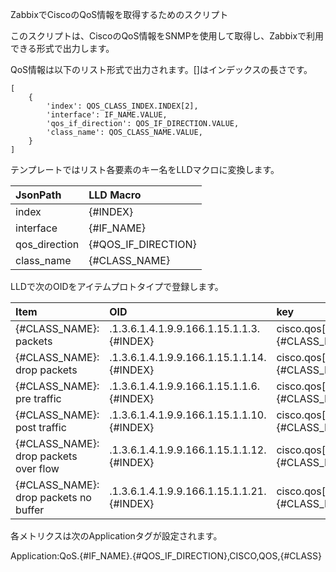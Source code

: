 ZabbixでCiscoのQoS情報を取得するためのスクリプト

このスクリプトは、CiscoのQoS情報をSNMPを使用して取得し、Zabbixで利用できる形式で出力します。

QoS情報は以下のリスト形式で出力されます。[]はインデックスの長さです。
```
[
    {
        'index': QOS_CLASS_INDEX.INDEX[2],
        'interface': IF_NAME.VALUE,
        'qos_if_direction': QOS_IF_DIRECTION.VALUE,
        'class_name': QOS_CLASS_NAME.VALUE,
    }
]
```
テンプレートではリスト各要素のキー名をLLDマクロに変換します。

|JsonPath|LLD Macro|
|:--|:--|
|index|{#INDEX}|
|interface|{#IF_NAME}|
|qos_direction|{#QOS_IF_DIRECTION}|
|class_name|{#CLASS_NAME}|

LLDで次のOIDをアイテムプロトタイプで登録します。

|Item|OID|key|
|:--|:--|:--|
|{#CLASS_NAME}: packets|.1.3.6.1.4.1.9.9.166.1.15.1.1.3.{#INDEX}|cisco.qos[{#INDEX},{#CLASS_NAME},packet]|
|{#CLASS_NAME}: drop packets|.1.3.6.1.4.1.9.9.166.1.15.1.1.14.{#INDEX}|cisco.qos[{#INDEX},{#CLASS_NAME},drop]|
|{#CLASS_NAME}: pre traffic|.1.3.6.1.4.1.9.9.166.1.15.1.1.6.{#INDEX}|cisco.qos[{#INDEX},{#CLASS_NAME},pre]|
|{#CLASS_NAME}: post traffic|.1.3.6.1.4.1.9.9.166.1.15.1.1.10.{#INDEX}|cisco.qos[{#INDEX},{#CLASS_NAME},post]|
|{#CLASS_NAME}: drop packets over flow|.1.3.6.1.4.1.9.9.166.1.15.1.1.12.{#INDEX}|cisco.qos[{#INDEX},{#CLASS_NAME},drop_overflow]|
|{#CLASS_NAME}: drop packets no buffer|.1.3.6.1.4.1.9.9.166.1.15.1.1.21.{#INDEX}|cisco.qos[{#INDEX},{#CLASS_NAME},drop_nobuffer]|

各メトリクスは次のApplicationタグが設定されます。

Application:QoS.{#IF_NAME}.{#QOS_IF_DIRECTION},CISCO,QOS,{#CLASS}
